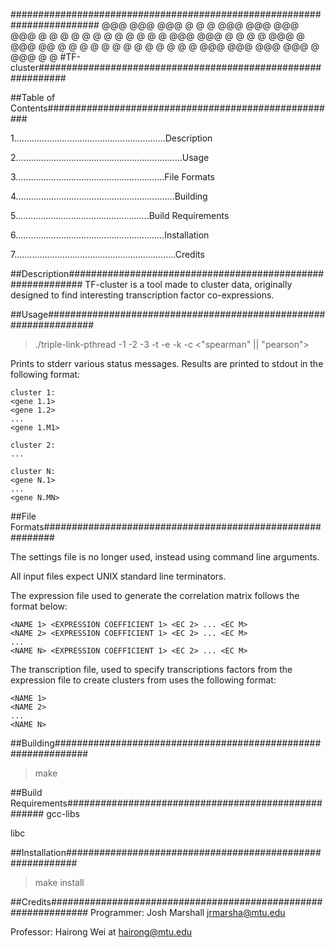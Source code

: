 ########################################################################
@@@  @@@       @@@  @    @ @  @@@  @@@  @@@  @@@
 @   @         @    @    @ @  @     @   @    @ @
 @   @@@  @@@  @    @    @ @  @@@   @   @@@  @@
 @   @         @    @    @ @    @   @   @    @ @
 @   @         @@@  @@@  @@@  @@@   @   @@@  @ @
#TF-cluster#############################################################

##Table of Contents#####################################################

1............................................................Description

2..................................................................Usage

3...........................................................File Formats

4...............................................................Building

5.....................................................Build Requirements

6...........................................................Installation

7................................................................Credits

##Description###########################################################
TF-cluster is a tool made to cluster data, originally designed to find
interesting transcription factor co-expressions.

##Usage#################################################################
> ./triple-link-pthread -1 <FLOAT> -2 <FLOAT> -3 <FLOAT> -t <FILE PATH>
> -e <FILE PATH> -k <INTEGER> -c <"spearman" || "pearson"> 

Prints to stderr various status messages.  Results are printed to stdout
in the following format:
```
cluster 1:
<gene 1.1>
<gene 1.2>
...
<gene 1.M1>

cluster 2:
...

cluster N:
<gene N.1>
...
<gene N.MN>
```

##File Formats##########################################################

The settings file is no longer used, instead using command line 
arguments.

All input files expect UNIX standard line terminators.

The expression file used to generate the correlation matrix follows the
format below:
```
<NAME 1> <EXPRESSION COEFFICIENT 1> <EC 2> ... <EC M>
<NAME 2> <EXPRESSION COEFFICIENT 1> <EC 2> ... <EC M>
...
<NAME N> <EXPRESSION COEFFICIENT 1> <EC 2> ... <EC M>
```

The transcription file, used to specify transcriptions factors from the
expression file to create clusters from uses the following format:
```
<NAME 1>
<NAME 2>
...
<NAME N>
```

##Building##############################################################
> make

##Build Requirements####################################################
gcc-libs

libc

##Installation##########################################################
> make install

##Credits###############################################################
Programmer: Josh Marshall <jrmarsha@mtu.edu>

Professor:  Hairong Wei at hairong@mtu.edu
